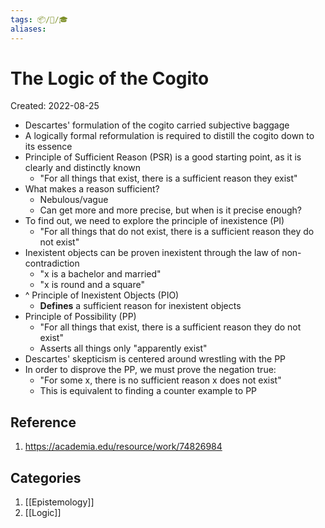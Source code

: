 ```yaml
---
tags: 📦/📝/🎓
aliases:
---
```



# The Logic of the Cogito
Created: 2022-08-25

- Descartes' formulation of the cogito carried subjective baggage
- A logically formal reformulation is required to distill the cogito down to its essence
- Principle of Sufficient Reason (PSR) is a good starting point, as it is clearly and distinctly known
	- "For all things that exist, there is a sufficient reason they exist"
- What makes a reason sufficient?
	- Nebulous/vague
	- Can get more and more precise, but when is it precise enough?
- To find out, we need to explore the principle of inexistence (PI)
	- "For all things that do not exist, there is a sufficient reason they do not exist"
- Inexistent objects can be proven inexistent through the law of non-contradiction
	- "x is a bachelor and married"
	- "x is round and a square"
- ^ Principle of Inexistent Objects (PIO)
	- **Defines** a sufficient reason for inexistent objects
- Principle of Possibility (PP)
	- "For all things that exist, there is a sufficient reason they do not exist"
	- Asserts all things only "apparently exist"
- Descartes' skepticism is centered around wrestling with the PP
- In order to disprove the PP, we must prove the negation true:
	- "For some x, there is no sufficient reason x does not exist"
	- This is equivalent to finding a counter example to PP

## Reference
1. https://academia.edu/resource/work/74826984

## Categories
1. [[Epistemology]]
2. [[Logic]]
